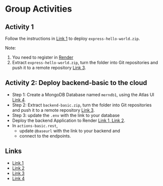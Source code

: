 # Group Activities

## Activity 1

Follow the instructions in [Link 1](#links) to deploy `express-hello-world.zip`.

Note:
1. You need to register in [Render](https://dashboard.render.com/register)
2. Extract `express-hello-world.zip`, turn the folder into Git repositories and push it to a remote repository [Link 3](#Links). 

## Activity 2: Deploy backend-basic to the cloud

- Step 1: Create a MongoDB Database named `merndb1`, using the Atlas UI [Link 4](#Links).
- Step 2: Extract `backend-basic.zip`, turn the folder into Git repositories and push it to a remote repository [Link 3](#Links).
- Step 3: update the `.env` with the link to your database
- Deploy the backend Application to Render [Link 1, Link 2](#Links).
- In `actions-basic.rest`,
  - update `@baseurl` with the link to your backend and 
  - connect to the endpoints.

## Links
- [Link 1](https://www.freecodecamp.org/news/how-to-deploy-nodejs-application-with-render/)
- [Link 2](https://render.com/docs/deploy-node-express-app)
- [Link 3](https://www.delftstack.com/howto/git/make-a-folder-a-git-repository/)
- [Link 4](https://www.mongodb.com/basics/create-database)



